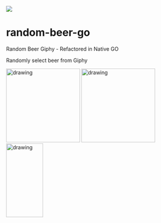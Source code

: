 ![](https://github.com/ArctiqTeam/random-beer-go/workflows/Go-Build-Test/badge.svg)

# random-beer-go
Random Beer Giphy - Refactored in Native GO

Randomly select beer from Giphy

<img src="https://sdtimes.com/wp-content/uploads/2018/02/golang.sh_-490x490.png" alt="drawing" width="200"/> <img src="https://pluspng.com/img-png/free-png-plus-sign-plus-icon-512.png" alt="drawing" width="200"/> <img src="http://pngimg.com/uploads/beer/beer_PNG2376.png" alt="drawing" width="100" height="200"/>
